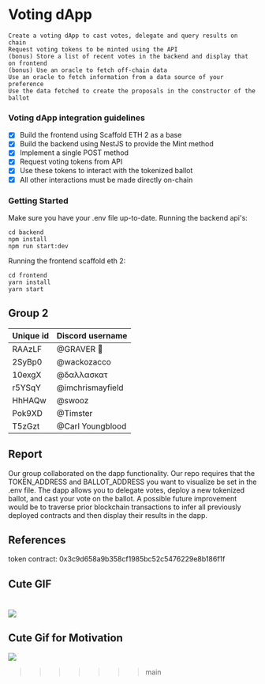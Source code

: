# Voting dApp
```
Create a voting dApp to cast votes, delegate and query results on chain
Request voting tokens to be minted using the API
(bonus) Store a list of recent votes in the backend and display that on frontend
(bonus) Use an oracle to fetch off-chain data
Use an oracle to fetch information from a data source of your preference
Use the data fetched to create the proposals in the constructor of the ballot
```
### Voting dApp integration guidelines
- [x] Build the frontend using Scaffold ETH 2 as a base
- [x] Build the backend using NestJS to provide the Mint method
- [x] Implement a single POST method
- [x] Request voting tokens from API
- [x] Use these tokens to interact with the tokenized ballot
- [x] All other interactions must be made directly on-chain

### Getting Started
Make sure you have your .env file up-to-date. Running the backend api's:
```shell 
cd backend
npm install
npm run start:dev
```
Running the frontend scaffold eth 2:
```shell 
cd frontend
yarn install
yarn start
```
## Group 2

| Unique id | Discord username    |
| --------- | ------------------- |
| RAAzLF    | @GRAVER 👾                |
| 2SyBp0    | @wackozacco        |
| 10exgX    | @δαλλασκατ    |
| r5YSqY    | @imchrismayfield          |
| HhHAQw    | @swooz                |
| Pok9XD    | @Timster            |
| T5zGzt    | @Carl Youngblood            |

## Report

Our group collaborated on the dapp functionality. Our repo requires that the TOKEN_ADDRESS and BALLOT_ADDRESS
you want to visualize be set in the .env file. The dapp allows you to delegate votes, deploy a new tokenized
ballot, and cast your vote on the ballot. A possible future improvement would be to traverse prior blockchain
transactions to infer all previously deployed contracts and then display their results in the dapp.

## References
token contract: 0x3c9d658a9b358cf1985bc52c5476229e8b186f1f

## Cute GIF
![](https://i.giphy.com/media/v1.Y2lkPTc5MGI3NjExY3B5bjdtaHZ2ZTE1NDhkNWFxZzdhaThqcmttOXlpZmJ5NndsMHh6biZlcD12MV9pbnRlcm5hbF9naWZfYnlfaWQmY3Q9dg/2zZq0BIvcjVhNNIpgA/giphy.gif)
=======
## Cute Gif for Motivation 
![](http://i.imgur.com/60bts.gif)
>>>>>>> main